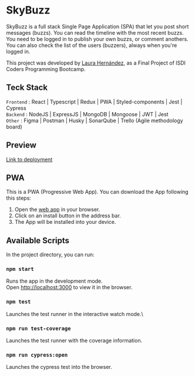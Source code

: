 # SkyBuzz

SkyBuzz is a full stack Single Page Application (SPA) that let you post short messages (buzzs).
You can read the timeline with the most recent buzzs.
You need to be logged in to publish your own buzzs, or comment anothers.
You can also check the list of the users (buzzers), always when you're logged in.

This project was developed by [Laura Hernández](https://github.com/LauraHEVA), as a Final Project of ISDI Coders Programming Bootcamp.

## Teck Stack

`Frontend` : React | Typescript | Redux | PWA | Styled-components | Jest | Cypress \
`Backend` : NodeJS | ExpressJS | MongoDB | Mongoose | JWT | Jest \
`Other` : Figma | Postman | Husky | SonarQube | Trello (Agile methodology board)

## Preview

[Link to deployment](https://skybuzz-laura-hernandez.netlify.app/)

## PWA

This is a PWA (Progressive Web App).
You can download the App following this steps:

1. Open the [web app](https://skybuzz-laura-hernandez.netlify.app/) in your browser.
2. Click on an install button in the address bar.
3. The App will be installed into your device.

## Available Scripts

In the project directory, you can run:

### `npm start`

Runs the app in the development mode.\
Open [http://localhost:3000](http://localhost:3000) to view it in the browser.

### `npm test`

Launches the test runner in the interactive watch mode.\

### `npm run test-coverage`

Launches the test runner with the coverage information.

### `npm run cypress:open`

Launches the cypress test into the browser.
